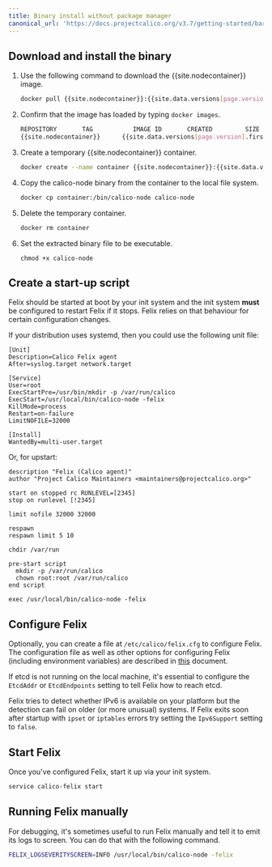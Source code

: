 ```yaml
---
title: Binary install without package manager
canonical_url: 'https://docs.projectcalico.org/v3.7/getting-started/bare-metal/installation/binary'
---
```


## Download and install the binary

1. Use the following command to download the {{site.nodecontainer}} image.

   ```bash
   docker pull {{site.nodecontainer}}:{{site.data.versions[page.version].first.components["calico/node"].version}}
   ```

1. Confirm that the image has loaded by typing `docker images`.

   ```bash
   REPOSITORY       TAG           IMAGE ID       CREATED         SIZE
   {{site.nodecontainer}}      {{site.data.versions[page.version].first.components["calico/node"].version}}        e07d59b0eb8a   2 minutes ago   42MB
   ```

1. Create a temporary {{site.nodecontainer}} container.

   ```bash
   docker create --name container {{site.nodecontainer}}:{{site.data.versions[page.version].first.components["calico/node"].version}}
   ```

1. Copy the calico-node binary from the container to the local file system.

   ```bash
   docker cp container:/bin/calico-node calico-node
   ```

1. Delete the temporary container.

   ```bash
   docker rm container
   ```

1. Set the extracted binary file to be executable.

   ```
   chmod +x calico-node
   ```

## Create a start-up script

Felix should be started at boot by your init system and the init system
**must** be configured to restart Felix if it stops. Felix relies on
that behaviour for certain configuration changes.

If your distribution uses systemd, then you could use the following unit
file:

    [Unit]
    Description=Calico Felix agent
    After=syslog.target network.target

    [Service]
    User=root
    ExecStartPre=/usr/bin/mkdir -p /var/run/calico
    ExecStart=/usr/local/bin/calico-node -felix
    KillMode=process
    Restart=on-failure
    LimitNOFILE=32000

    [Install]
    WantedBy=multi-user.target

Or, for upstart:

    description "Felix (Calico agent)"
    author "Project Calico Maintainers <maintainers@projectcalico.org>"

    start on stopped rc RUNLEVEL=[2345]
    stop on runlevel [!2345]

    limit nofile 32000 32000

    respawn
    respawn limit 5 10

    chdir /var/run

    pre-start script
      mkdir -p /var/run/calico
      chown root:root /var/run/calico
    end script

    exec /usr/local/bin/calico-node -felix

## Configure Felix

Optionally, you can create a file at `/etc/calico/felix.cfg` to
configure Felix. The configuration file as well as other options for
configuring Felix (including environment variables) are described in
[this]({{site.baseurl}}/{{page.version}}/reference/felix/configuration) document.

If etcd is not running on the local machine, it's essential to configure
the `EtcdAddr` or `EtcdEndpoints` setting to tell Felix how to reach
etcd.

Felix tries to detect whether IPv6 is available on your platform but
the detection can fail on older (or more unusual) systems.  If Felix
exits soon after startup with `ipset` or `iptables` errors try
setting the `Ipv6Support` setting to `false`.

## Start Felix

Once you've configured Felix, start it up via your init system.

```bash
service calico-felix start
```

## Running Felix manually

For debugging, it's sometimes useful to run Felix manually and tell it
to emit its logs to screen. You can do that with the following command.

```bash
FELIX_LOGSEVERITYSCREEN=INFO /usr/local/bin/calico-node -felix
```
